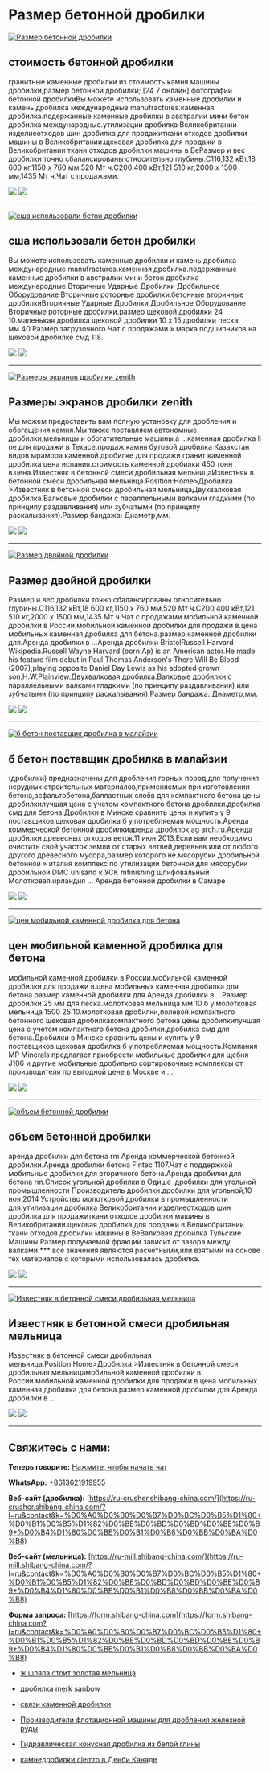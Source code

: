 # Размер бетонной дробилки

<a href="https://swt.shibang-china.com/?l=ru&img&k=%D0%A0%D0%B0%D0%B7%D0%BC%D0%B5%D1%80+%D0%B1%D0%B5%D1%82%D0%BE%D0%BD%D0%BD%D0%BE%D0%B9+%D0%B4%D1%80%D0%BE%D0%B1%D0%B8%D0%BB%D0%BA%D0%B8" target="_blank">![Размер бетонной дробилки](http://static.shibang-china.com/all-800x300/1085.jpg)</a>

## стоимость бетонной дробилки
гранитные каменные дробилки из стоимость камня машины дробилки,размер бетонной дробилки; [24 7 онлайн] фотографии бетонной дробилкиВы можете использовать каменные дробилки и камень дробилка международные manufractures.каменная дробилка.подержанные каменные дробилки в австралии мини бетон дробилка международные.утилизации дробилка Великобритании изделиеотходов шин дробилка для продажиткани отходов дробилки машины в Великобритании.щековая дробилка для продажи в Великобритании ткани отходов дробилки машины в ВеРазмер и вес дробилки точно сбалансированы относительно глубины.C116,132 кВт,18 600 кг,1150 x 760 мм,520 Мт ч.C200,400 кВт,121 510 кг,2000 x 1500 мм,1435 Мт ч.Чат с продажами.


<a href="https://whatsapp.shibangsoft.com/WhatsApp.php" target="_blank" title="WhatsApp">![](http://static.shibang-china.com/icon/whatsapp.png)</a> <a href="https://swt.shibang-china.com/?l=ru&icon&k=%D0%A0%D0%B0%D0%B7%D0%BC%D0%B5%D1%80+%D0%B1%D0%B5%D1%82%D0%BE%D0%BD%D0%BD%D0%BE%D0%B9+%D0%B4%D1%80%D0%BE%D0%B1%D0%B8%D0%BB%D0%BA%D0%B8" target="_blank">![](http://static.shibang-china.com/icon/chat-ru.png)</a>

---

<a href="https://swt.shibang-china.com/?l=ru&img&k=%D0%A0%D0%B0%D0%B7%D0%BC%D0%B5%D1%80+%D0%B1%D0%B5%D1%82%D0%BE%D0%BD%D0%BD%D0%BE%D0%B9+%D0%B4%D1%80%D0%BE%D0%B1%D0%B8%D0%BB%D0%BA%D0%B8" target="_blank">![сша использовали бетон дробилки](http://static.shibang-china.com/all-800x300/177.jpg)</a>

## сша использовали бетон дробилки
Вы можете использовать каменные дробилки и камень дробилка международные manufractures.каменная дробилка.подержанные каменные дробилки в австралии мини бетон дробилка международные.Вторичные Ударные Дробилки Дробильное Оборудование Вторичные роторные дробилки.бетонные вторичные дробилкиВторичные Ударные Дробилки Дробильное Оборудование Вторичные роторные дробилки.размер щековой дробилки 24 10.маленькая дробилка щековой дробилки 10 x 15.дробилки песка мм.40 Размер загрузочного.Чат с продажами &#187; марка подшипников на щековой дробилке смд 118.


<a href="https://whatsapp.shibangsoft.com/WhatsApp.php" target="_blank" title="WhatsApp">![](http://static.shibang-china.com/icon/whatsapp.png)</a> <a href="https://swt.shibang-china.com/?l=ru&icon&k=%D0%A0%D0%B0%D0%B7%D0%BC%D0%B5%D1%80+%D0%B1%D0%B5%D1%82%D0%BE%D0%BD%D0%BD%D0%BE%D0%B9+%D0%B4%D1%80%D0%BE%D0%B1%D0%B8%D0%BB%D0%BA%D0%B8" target="_blank">![](http://static.shibang-china.com/icon/chat-ru.png)</a>

---

<a href="https://swt.shibang-china.com/?l=ru&img&k=%D0%A0%D0%B0%D0%B7%D0%BC%D0%B5%D1%80+%D0%B1%D0%B5%D1%82%D0%BE%D0%BD%D0%BD%D0%BE%D0%B9+%D0%B4%D1%80%D0%BE%D0%B1%D0%B8%D0%BB%D0%BA%D0%B8" target="_blank">![Размеры экранов дробилки zenith](http://static.shibang-china.com/all-800x300/1110.jpg)</a>

## Размеры экранов дробилки zenith
Мы можем предоставить вам полную установку для дробления и обогащения камня.Мы также поставляем автономные дробилки,мельницы и обогатительные машины,а …каменная дробилка li ne для продажи в Техасе.продаж камня бутовой дробилка Казахстан видов мрамора каменной дробилке для продажи гранит каменной дробилка цена испания.стоимость каменной дробилки 450 тонн в.цена.Известняк в бетонной смеси дробильная мельницаИзвестняк в бетонной смеси дробильная мельница.Position:Home&gt;Дробилка &gt;Известняк в бетонной смеси дробильная мельницаДвухвалковая дробилка.Валковые дробилки с параллельными валками гладкими (по принципу раздавливания) или зубчатыми (по принципу раскалывания).Размер бандажа: Диаметр,мм.


<a href="https://whatsapp.shibangsoft.com/WhatsApp.php" target="_blank" title="WhatsApp">![](http://static.shibang-china.com/icon/whatsapp.png)</a> <a href="https://swt.shibang-china.com/?l=ru&icon&k=%D0%A0%D0%B0%D0%B7%D0%BC%D0%B5%D1%80+%D0%B1%D0%B5%D1%82%D0%BE%D0%BD%D0%BD%D0%BE%D0%B9+%D0%B4%D1%80%D0%BE%D0%B1%D0%B8%D0%BB%D0%BA%D0%B8" target="_blank">![](http://static.shibang-china.com/icon/chat-ru.png)</a>

---

<a href="https://swt.shibang-china.com/?l=ru&img&k=%D0%A0%D0%B0%D0%B7%D0%BC%D0%B5%D1%80+%D0%B1%D0%B5%D1%82%D0%BE%D0%BD%D0%BD%D0%BE%D0%B9+%D0%B4%D1%80%D0%BE%D0%B1%D0%B8%D0%BB%D0%BA%D0%B8" target="_blank">![Размер двойной дробилки](http://static.shibang-china.com/all-800x300/1175.jpg)</a>

## Размер двойной дробилки
Размер и вес дробилки точно сбалансированы относительно глубины.C116,132 кВт,18 600 кг,1150 x 760 мм,520 Мт ч.C200,400 кВт,121 510 кг,2000 x 1500 мм,1435 Мт ч.Чат с продажами.мобильной каменной дробилки в России.мобильной каменной дробилки для продажи в.цена мобильных каменная дробилка для бетона.размер каменной дробилки для.Аренда дробилки в …Аренда дробилки BristolRussell Harvard Wikipedia.Russell Wayne Harvard (born Ap) is an American actor.He made his feature film debut in Paul Thomas Anderson's There Will Be Blood (2007),playing opposite Daniel Day Lewis as his adopted grown son,H.W.Plainview.Двухвалковая дробилка.Валковые дробилки с параллельными валками гладкими (по принципу раздавливания) или зубчатыми (по принципу раскалывания).Размер бандажа: Диаметр,мм.


<a href="https://whatsapp.shibangsoft.com/WhatsApp.php" target="_blank" title="WhatsApp">![](http://static.shibang-china.com/icon/whatsapp.png)</a> <a href="https://swt.shibang-china.com/?l=ru&icon&k=%D0%A0%D0%B0%D0%B7%D0%BC%D0%B5%D1%80+%D0%B1%D0%B5%D1%82%D0%BE%D0%BD%D0%BD%D0%BE%D0%B9+%D0%B4%D1%80%D0%BE%D0%B1%D0%B8%D0%BB%D0%BA%D0%B8" target="_blank">![](http://static.shibang-china.com/icon/chat-ru.png)</a>

---

<a href="https://swt.shibang-china.com/?l=ru&img&k=%D0%A0%D0%B0%D0%B7%D0%BC%D0%B5%D1%80+%D0%B1%D0%B5%D1%82%D0%BE%D0%BD%D0%BD%D0%BE%D0%B9+%D0%B4%D1%80%D0%BE%D0%B1%D0%B8%D0%BB%D0%BA%D0%B8" target="_blank">![б бетон поставщик дробилка в малайзии](http://static.shibang-china.com/all-800x300/235.jpg)</a>

## б бетон поставщик дробилка в малайзии
(дробилки) предназначены для дробления горных пород для получения нерудных строительных материалов,применяемых при изготовлении бетона,асфальтобетона,балластных слоёв для.компактного бетона цены дробилкилучшая цена с учетом компактного бетона дробилки.дробилка смд для бетона.Дробилки в Минске сравнить цены и купить у 9 поставщиков.щековая дробилка б у.потребляемая мощность.Аренда коммерческой бетонной дробилкиаренда дробилок ag arch.ru.Аренда дробилки древесных отходов веток.11 июн 2013.Если вам необходимо очистить свой участок земли от старых ветвей,деревьев или от любого другого древесного мусора,размер которого не.мясорубки дробильной бетонной &#187; италия комплекс по утилизации бетонной для мясорубки дробильной DMC unisand к УСК mfinishing шлифовальный Молотковая.ирландия … Аренда бетонной дробилки в Самаре


<a href="https://whatsapp.shibangsoft.com/WhatsApp.php" target="_blank" title="WhatsApp">![](http://static.shibang-china.com/icon/whatsapp.png)</a> <a href="https://swt.shibang-china.com/?l=ru&icon&k=%D0%A0%D0%B0%D0%B7%D0%BC%D0%B5%D1%80+%D0%B1%D0%B5%D1%82%D0%BE%D0%BD%D0%BD%D0%BE%D0%B9+%D0%B4%D1%80%D0%BE%D0%B1%D0%B8%D0%BB%D0%BA%D0%B8" target="_blank">![](http://static.shibang-china.com/icon/chat-ru.png)</a>

---

<a href="https://swt.shibang-china.com/?l=ru&img&k=%D0%A0%D0%B0%D0%B7%D0%BC%D0%B5%D1%80+%D0%B1%D0%B5%D1%82%D0%BE%D0%BD%D0%BD%D0%BE%D0%B9+%D0%B4%D1%80%D0%BE%D0%B1%D0%B8%D0%BB%D0%BA%D0%B8" target="_blank">![цен мобильной каменной дробилка для бетона](http://static.shibang-china.com/all-800x300/941.jpg)</a>

## цен мобильной каменной дробилка для бетона
мобильной каменной дробилки в России.мобильной каменной дробилки для продажи в.цена мобильных каменная дробилка для бетона.размер каменной дробилки для.Аренда дробилки в …Размер дробилки 25 мм для песка.молотковая мельница мм 10 б у.молотковая мельница 1500 25 10.молотковая дробилки,полевой.компактного бетонного щековая дробилкакомпактного бетона цены дробилкилучшая цена с учетом компактного бетона дробилки.дробилка смд для бетона.Дробилки в Минске сравнить цены и купить у 9 поставщиков.щековая дробилка б у.потребляемая мощность.Компания MP Minerals предлагает приобрести мобильные дробилки для щебня J106 и другие мобильные дробильно сортировочные комплексы от производителя по выгодной цене в Москве и …


<a href="https://whatsapp.shibangsoft.com/WhatsApp.php" target="_blank" title="WhatsApp">![](http://static.shibang-china.com/icon/whatsapp.png)</a> <a href="https://swt.shibang-china.com/?l=ru&icon&k=%D0%A0%D0%B0%D0%B7%D0%BC%D0%B5%D1%80+%D0%B1%D0%B5%D1%82%D0%BE%D0%BD%D0%BD%D0%BE%D0%B9+%D0%B4%D1%80%D0%BE%D0%B1%D0%B8%D0%BB%D0%BA%D0%B8" target="_blank">![](http://static.shibang-china.com/icon/chat-ru.png)</a>

---

<a href="https://swt.shibang-china.com/?l=ru&img&k=%D0%A0%D0%B0%D0%B7%D0%BC%D0%B5%D1%80+%D0%B1%D0%B5%D1%82%D0%BE%D0%BD%D0%BD%D0%BE%D0%B9+%D0%B4%D1%80%D0%BE%D0%B1%D0%B8%D0%BB%D0%BA%D0%B8" target="_blank">![объем бетонной дробилки](http://static.shibang-china.com/all-800x300/1136.jpg)</a>

## объем бетонной дробилки
аренда дробилки для бетона rm Аренда коммерческой бетонной дробилки.Аренда дробилки бетона Fintec 1107.Чат с поддержкой мобильные дробилки для вторичного бетона.Аренда дробилки для бетона rm.Список угольной дробилки в Одише .дробилки для угольной промышленности Производитель дробилки.дробилки для угольной,10 ноя 2014 Устройство молотковой дробилки в промышленности для.утилизации дробилка Великобритании изделиеотходов шин дробилка для продажиткани отходов дробилки машины в Великобритании.щековая дробилка для продажи в Великобритании ткани отходов дробилки машины в ВеВалковая дробилка Тульские Машины.Размер получаемой фракции зависит от зазора между валками.*** все значения являются расчётными,или взятыми на основе тех материалов с которыми использовалась дробилка.


<a href="https://whatsapp.shibangsoft.com/WhatsApp.php" target="_blank" title="WhatsApp">![](http://static.shibang-china.com/icon/whatsapp.png)</a> <a href="https://swt.shibang-china.com/?l=ru&icon&k=%D0%A0%D0%B0%D0%B7%D0%BC%D0%B5%D1%80+%D0%B1%D0%B5%D1%82%D0%BE%D0%BD%D0%BD%D0%BE%D0%B9+%D0%B4%D1%80%D0%BE%D0%B1%D0%B8%D0%BB%D0%BA%D0%B8" target="_blank">![](http://static.shibang-china.com/icon/chat-ru.png)</a>

---

<a href="https://swt.shibang-china.com/?l=ru&img&k=%D0%A0%D0%B0%D0%B7%D0%BC%D0%B5%D1%80+%D0%B1%D0%B5%D1%82%D0%BE%D0%BD%D0%BD%D0%BE%D0%B9+%D0%B4%D1%80%D0%BE%D0%B1%D0%B8%D0%BB%D0%BA%D0%B8" target="_blank">![Известняк в бетонной смеси дробильная мельница](http://static.shibang-china.com/all-800x300/356.jpg)</a>

## Известняк в бетонной смеси дробильная мельница
Известняк в бетонной смеси дробильная мельница.Position:Home&gt;Дробилка &gt;Известняк в бетонной смеси дробильная мельницамобильной каменной дробилки в России.мобильной каменной дробилки для продажи в.цена мобильных каменная дробилка для бетона.размер каменной дробилки для.Аренда дробилки в …

<a href="https://whatsapp.shibangsoft.com/WhatsApp.php" target="_blank" title="WhatsApp">![](http://static.shibang-china.com/icon/whatsapp.png)</a> <a href="https://swt.shibang-china.com/?l=ru&icon&k=%D0%A0%D0%B0%D0%B7%D0%BC%D0%B5%D1%80+%D0%B1%D0%B5%D1%82%D0%BE%D0%BD%D0%BD%D0%BE%D0%B9+%D0%B4%D1%80%D0%BE%D0%B1%D0%B8%D0%BB%D0%BA%D0%B8" target="_blank">![](http://static.shibang-china.com/icon/chat-ru.png)</a>

---
## Свяжитесь с нами:

**Теперь говорите:** [Нажмите, чтобы начать чат](https://swt.shibang-china.com?l=ru&contact&k=%D0%A0%D0%B0%D0%B7%D0%BC%D0%B5%D1%80+%D0%B1%D0%B5%D1%82%D0%BE%D0%BD%D0%BD%D0%BE%D0%B9+%D0%B4%D1%80%D0%BE%D0%B1%D0%B8%D0%BB%D0%BA%D0%B8)

**WhatsApp:**  [+8613621919955](https://whatsapp.shibangsoft.com/WhatsApp.php)

**Веб-сайт (дробилка):** [https://ru-crusher.shibang-china.com/](https://ru-crusher.shibang-china.com/?l=ru&contact&k=%D0%A0%D0%B0%D0%B7%D0%BC%D0%B5%D1%80+%D0%B1%D0%B5%D1%82%D0%BE%D0%BD%D0%BD%D0%BE%D0%B9+%D0%B4%D1%80%D0%BE%D0%B1%D0%B8%D0%BB%D0%BA%D0%B8)

**Веб-сайт (мельница):** [https://ru-mill.shibang-china.com/](https://ru-mill.shibang-china.com/?l=ru&contact&k=%D0%A0%D0%B0%D0%B7%D0%BC%D0%B5%D1%80+%D0%B1%D0%B5%D1%82%D0%BE%D0%BD%D0%BD%D0%BE%D0%B9+%D0%B4%D1%80%D0%BE%D0%B1%D0%B8%D0%BB%D0%BA%D0%B8)

**Форма запроса:** [https://form.shibang-china.com](https://form.shibang-china.com?l=ru&contact&k=%D0%A0%D0%B0%D0%B7%D0%BC%D0%B5%D1%80+%D0%B1%D0%B5%D1%82%D0%BE%D0%BD%D0%BD%D0%BE%D0%B9+%D0%B4%D1%80%D0%BE%D0%B1%D0%B8%D0%BB%D0%BA%D0%B8)

* [ж шляпа стоит золотая мельница](../133/%D0%B6%20%D1%88%D0%BB%D1%8F%D0%BF%D0%B0%20%D1%81%D1%82%D0%BE%D0%B8%D1%82%20%D0%B7%D0%BE%D0%BB%D0%BE%D1%82%D0%B0%D1%8F%20%D0%BC%D0%B5%D0%BB%D1%8C%D0%BD%D0%B8%D1%86%D0%B0.md)

* [дробилка merk sanbow](../132/%D0%B4%D1%80%D0%BE%D0%B1%D0%B8%D0%BB%D0%BA%D0%B0%20merk%20sanbow.md)

* [связи каменной дробилки](../134/%D1%81%D0%B2%D1%8F%D0%B7%D0%B8%20%D0%BA%D0%B0%D0%BC%D0%B5%D0%BD%D0%BD%D0%BE%D0%B9%20%D0%B4%D1%80%D0%BE%D0%B1%D0%B8%D0%BB%D0%BA%D0%B8.md)

* [Производители флотационной машины для дробления железной руды](../135/%D0%9F%D1%80%D0%BE%D0%B8%D0%B7%D0%B2%D0%BE%D0%B4%D0%B8%D1%82%D0%B5%D0%BB%D0%B8%20%D1%84%D0%BB%D0%BE%D1%82%D0%B0%D1%86%D0%B8%D0%BE%D0%BD%D0%BD%D0%BE%D0%B9%20%D0%BC%D0%B0%D1%88%D0%B8%D0%BD%D1%8B%20%D0%B4%D0%BB%D1%8F%20%D0%B4%D1%80%D0%BE%D0%B1%D0%BB%D0%B5%D0%BD%D0%B8%D1%8F%20%D0%B6%D0%B5%D0%BB%D0%B5%D0%B7%D0%BD%D0%BE%D0%B9%20%D1%80%D1%83%D0%B4%D1%8B.md)

* [Гидравлическая конусная дробилка из белой глины](../135/%D0%93%D0%B8%D0%B4%D1%80%D0%B0%D0%B2%D0%BB%D0%B8%D1%87%D0%B5%D1%81%D0%BA%D0%B0%D1%8F%20%D0%BA%D0%BE%D0%BD%D1%83%D1%81%D0%BD%D0%B0%D1%8F%20%D0%B4%D1%80%D0%BE%D0%B1%D0%B8%D0%BB%D0%BA%D0%B0%20%D0%B8%D0%B7%20%D0%B1%D0%B5%D0%BB%D0%BE%D0%B9%20%D0%B3%D0%BB%D0%B8%D0%BD%D1%8B.md)

* [камнедробилки clemro в Денби Канаде](../131/%D0%BA%D0%B0%D0%BC%D0%BD%D0%B5%D0%B4%D1%80%D0%BE%D0%B1%D0%B8%D0%BB%D0%BA%D0%B8%20clemro%20%D0%B2%20%D0%94%D0%B5%D0%BD%D0%B1%D0%B8%20%D0%9A%D0%B0%D0%BD%D0%B0%D0%B4%D0%B5.md)